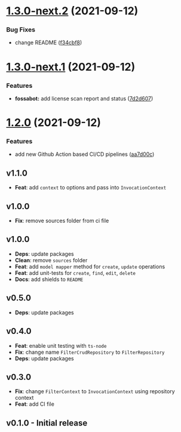 # [1.3.0-next.2](https://github.com/loopback4/loopback-component-filter/compare/1.3.0-next.1...1.3.0-next.2) (2021-09-12)


### Bug Fixes

* change README ([f34cbf8](https://github.com/loopback4/loopback-component-filter/commit/f34cbf88913a9998dcc7d97c4a73a0784f1e55a2))

# [1.3.0-next.1](https://github.com/loopback4/loopback-component-filter/compare/1.2.0...1.3.0-next.1) (2021-09-12)


### Features

* **fossabot:** add license scan report and status ([7d2d607](https://github.com/loopback4/loopback-component-filter/commit/7d2d6071d072e1e73c6e86d88e9817c36963c881))

# [1.2.0](https://github.com/loopback4/loopback-component-filter/compare/1.1.0...1.2.0) (2021-09-12)


### Features

* add new Github Action based CI/CD pipelines ([aa7d00c](https://github.com/loopback4/loopback-component-filter/commit/aa7d00cc5526b3e6381bec4ce4f54150d71c5c4e))

## v1.1.0

-   **Feat**: add `context` to options and pass into `InvocationContext`

## v1.0.0

-   **Fix**: remove sources folder from ci file

## v1.0.0

-   **Deps**: update packages
-   **Clean**: remove `sources` folder
-   **Feat**: add `model mapper` method for `create`, `update` operations
-   **Feat**: add unit-tests for `create`, `find`, `edit`, `delete`
-   **Docs**: add shields to `README`

## v0.5.0

-   **Deps**: update packages

## v0.4.0

-   **Feat**: enable unit testing with `ts-node`
-   **Fix**: change name `FilterCrudRepository` to `FilterRepository`
-   **Deps**: update packages

## v0.3.0

-   **Fix**: change `FilterContext` to `InvocationContext` using repository context
-   **Feat**: add CI file

## v0.1.0 - Initial release
